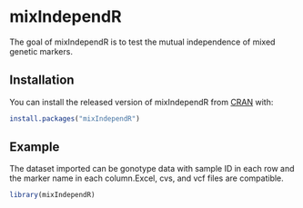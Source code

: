 
<!-- README.md is generated from README.Rmd. Please edit that file -->

# mixIndependR

<!-- badges: start -->

<!-- badges: end -->

The goal of mixIndependR is to test the mutual independence of mixed
genetic markers.

## Installation

You can install the released version of mixIndependR from
[CRAN](https://CRAN.R-project.org) with:

``` r
install.packages("mixIndependR")
```

## Example

The dataset imported can be gonotype data with sample ID in each row and
the marker name in each column.Excel, cvs, and vcf files are compatible.

``` r
library(mixIndependR)
```
